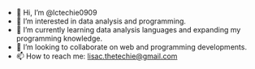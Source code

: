 - 👋 Hi, I’m @lctechie0909
- 👀 I’m interested in data analysis and programming.
- 🌱 I’m currently learning data analysis languages and expanding my programming knowledge.
- 💞️ I’m looking to collaborate on web and programming developments.
- 📫 How to reach me: lisac.thetechie@gmail.com

<!---
lctechie0909/lctechie0909 is a ✨ special ✨ repository because its `README.md` (this file) appears on your GitHub profile.
You can click the Preview link to take a look at your changes.
--->
